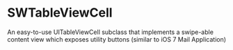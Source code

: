 SWTableViewCell
===============

An easy-to-use UITableViewCell subclass that implements a swipe-able content view which exposes utility buttons (similar to iOS 7 Mail Application)
